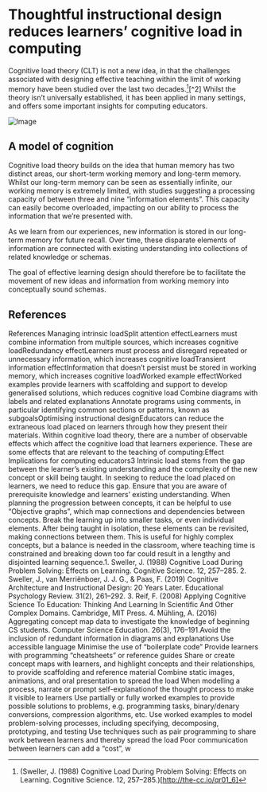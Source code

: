 # Thoughtful instructional design reduces learners’ cognitive load in computing

Cognitive load theory (CLT) is not a new idea, in that the challenges associated with designing effective teaching within the limit of working memory have been studied over the last two decades.[^1][^2] Whilst the theory isn’t universally established, it has been applied in many settings, and offers some important insights for computing educators.

![Image](Image)

## A model of cognition
Cognitive load theory builds on the idea that human memory has two distinct
areas, our short-term working memory and long-term memory. Whilst our
long-term memory can be seen as essentially infinite, our working memory is
extremely limited, with studies suggesting a processing capacity of between
three and nine “information elements”. This capacity can easily become
overloaded, impacting on our ability to process the information that we’re
presented with.

As we learn from our experiences, new information is stored in our long-term
memory for future recall. Over time, these disparate elements of information
are connected with existing understanding into collections of related knowledge
or schemas.

The goal of effective learning design should therefore be to facilitate the
movement of new ideas and information from working memory into conceptually sound schemas.




## References
[^1]: (Sweller, J. (1988) Cognitive Load During Problem Solving: Effects on Learning. Cognitive Science. 12, 257–285.)[http://the-cc.io/qr01_6]







References
Managing intrinsic loadSplit attention effectLearners must combine information from
multiple sources, which increases cognitive loadRedundancy effectLearners must process and disregard repeated
or unnecessary information, which increases
cognitive loadTransient information effectInformation that doesn’t persist must be
stored in working memory, which increases
cognitive loadWorked example effectWorked examples provide learners with
scaffolding and support to develop generalised
solutions, which reduces cognitive load
Combine diagrams with labels and related explanations
Annotate programs using comments, in particular identifying
common sections or patterns, known as subgoalsOptimising instructional designEducators can reduce the extraneous load placed on learners through how they present their materials. Within
cognitive load theory, there are a number of observable effects which affect the cognitive load that learners experience.
These are some effects that are relevant to the teaching of computing:Effect Implications for computing educators3
Intrinsic load stems from the gap between the learner’s existing understanding and the complexity of the new concept or skill
being taught. In seeking to reduce the load placed on learners, we need to reduce this gap.
Ensure that you are aware of prerequisite knowledge and learners’ existing understanding. When planning the progression
between concepts, it can be helpful to use “Objective graphs”, which map connections and dependencies between concepts.
Break the learning up into smaller tasks, or even individual elements. After being taught in isolation, these elements can
be revisited, making connections between them. This is useful for highly complex concepts, but a balance is needed in the
classroom, where teaching time is constrained and breaking down too far could result in a lengthy and disjointed learning
sequence.1. Sweller, J. (1988) Cognitive Load During Problem Solving: Effects on Learning. Cognitive Science. 12, 257–285.
2. Sweller, J., van Merriënboer, J. J. G., & Paas, F. (2019) Cognitive Architecture and Instructional Design: 20 Years Later. Educational Psychology Review.
31(2), 261–292.
3. Reif, F. (2008) Applying Cognitive Science To Education: Thinking And Learning In Scientific And Other Complex Domains. Cambridge, MIT Press.
4. Mühling, A. (2016) Aggregating concept map data to investigate the knowledge of beginning CS students. Computer Science Education. 26(3), 176–191.Avoid the inclusion of redundant information in diagrams and
explanations
Use accessible language
Minimise the use of “boilerplate code”
Provide learners with programming “cheatsheets” or reference
guides
Share or create concept maps with learners, and highlight
concepts and their relationships, to provide scaffolding and
reference material
Combine static images, animations, and oral presentation to
spread the load
When modelling a process, narrate or prompt self-explanationof the thought process to make it visible to learners
Use partially or fully worked examples to provide possible
solutions to problems, e.g. programming tasks, binary/denary
conversions, compression algorithms, etc.
Use worked examples to model problem-solving processes,
including specifying, decomposing, prototyping, and testing
Use techniques such as pair programming to share work
between learners and thereby spread the load
Poor communication between learners can add a “cost”, w
